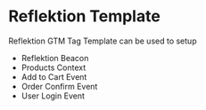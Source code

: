 # Reflektion Template

Reflektion GTM Tag Template can be used to setup
* Reflektion Beacon
* Products Context
* Add to Cart Event
* Order Confirm Event
* User Login Event
